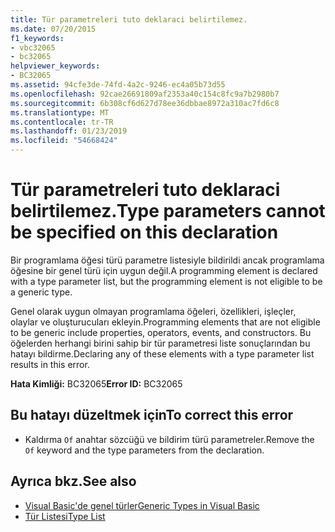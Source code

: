```yaml
---
title: Tür parametreleri tuto deklaraci belirtilemez.
ms.date: 07/20/2015
f1_keywords:
- vbc32065
- bc32065
helpviewer_keywords:
- BC32065
ms.assetid: 94cfe3de-74fd-4a2c-9246-ec4a05b73d55
ms.openlocfilehash: 92cae26691809af2353a40c154c8fc9a7b2980b7
ms.sourcegitcommit: 6b308cf6d627d78ee36dbbae8972a310ac7fd6c8
ms.translationtype: MT
ms.contentlocale: tr-TR
ms.lasthandoff: 01/23/2019
ms.locfileid: "54668424"
---
```

# <a name="type-parameters-cannot-be-specified-on-this-declaration"></a><span data-ttu-id="b48c4-102">Tür parametreleri tuto deklaraci belirtilemez.</span><span class="sxs-lookup"><span data-stu-id="b48c4-102">Type parameters cannot be specified on this declaration</span></span>
<span data-ttu-id="b48c4-103">Bir programlama öğesi türü parametre listesiyle bildirildi ancak programlama öğesine bir genel türü için uygun değil.</span><span class="sxs-lookup"><span data-stu-id="b48c4-103">A programming element is declared with a type parameter list, but the programming element is not eligible to be a generic type.</span></span>  
  
 <span data-ttu-id="b48c4-104">Genel olarak uygun olmayan programlama öğeleri, özellikleri, işleçler, olaylar ve oluşturucuları ekleyin.</span><span class="sxs-lookup"><span data-stu-id="b48c4-104">Programming elements that are not eligible to be generic include properties, operators, events, and constructors.</span></span> <span data-ttu-id="b48c4-105">Bu öğelerden herhangi birini sahip bir tür parametresi liste sonuçlarından bu hatayı bildirme.</span><span class="sxs-lookup"><span data-stu-id="b48c4-105">Declaring any of these elements with a type parameter list results in this error.</span></span>  
  
 <span data-ttu-id="b48c4-106">**Hata Kimliği:** BC32065</span><span class="sxs-lookup"><span data-stu-id="b48c4-106">**Error ID:** BC32065</span></span>  
  
## <a name="to-correct-this-error"></a><span data-ttu-id="b48c4-107">Bu hatayı düzeltmek için</span><span class="sxs-lookup"><span data-stu-id="b48c4-107">To correct this error</span></span>  
  
-   <span data-ttu-id="b48c4-108">Kaldırma `Of` anahtar sözcüğü ve bildirim türü parametreler.</span><span class="sxs-lookup"><span data-stu-id="b48c4-108">Remove the `Of` keyword and the type parameters from the declaration.</span></span>  
  
## <a name="see-also"></a><span data-ttu-id="b48c4-109">Ayrıca bkz.</span><span class="sxs-lookup"><span data-stu-id="b48c4-109">See also</span></span>
- [<span data-ttu-id="b48c4-110">Visual Basic'de genel türler</span><span class="sxs-lookup"><span data-stu-id="b48c4-110">Generic Types in Visual Basic</span></span>](../../visual-basic/programming-guide/language-features/data-types/generic-types.md)
- [<span data-ttu-id="b48c4-111">Tür Listesi</span><span class="sxs-lookup"><span data-stu-id="b48c4-111">Type List</span></span>](../../visual-basic/language-reference/statements/type-list.md)

